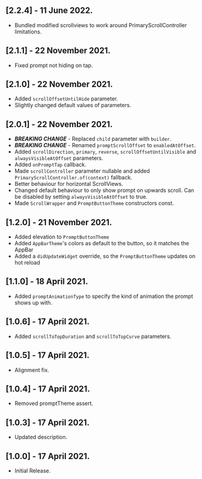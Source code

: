 ## [2.2.4] - 11 June 2022.
- Bundled modified scrollviews to work around PrimaryScrollController limitations.

## [2.1.1] - 22 November 2021.
- Fixed prompt not hiding on tap.

## [2.1.0] - 22 November 2021.
- Added `scrollOffsetUntilHide` parameter.
- Slightly changed default values of parameters.

## [2.0.1] - 22 November 2021.
- ***BREAKING CHANGE*** - Replaced `child` parameter with `builder`.
- ***BREAKING CHANGE*** - Renamed `promptScrollOffset` to `enabledAtOffset`.
- Added `scrollDirection`, `primary`, `reverse`, `scrollOffsetUntilVisible` and `alwaysVisibleAtOffset` parameters.
- Added `onPromptTap` callback.
- Made `scrollController` parameter nullable and added `PrimaryScrollController.of(context)` fallback.
- Better behaviour for horizontal ScrollViews.
- Changed default behaviour to only show prompt on upwards scroll. Can be disabled by setting `alwaysVisibleAtOffset` to true.
- Made `ScrollWrapper` and `PromptButtonTheme` constructors const.

## [1.2.0] - 21 November 2021.

- Added elevation to `PromptButtonTheme`
- Added `AppBarTheme`'s colors as default to the button, so it matches the AppBar
- Added a `didUpdateWidget` override, so the `PromptButtonTheme` updates on hot reload

## [1.1.0] - 18 April 2021.

* Added `promptAnimationType` to specify the kind of animation the prompt shows up with.

## [1.0.6] - 17 April 2021.

* Added `scrollToTopDuration` and `scrollToTopCurve` parameters.

## [1.0.5] - 17 April 2021.

* Alignment fix.

## [1.0.4] - 17 April 2021.

* Removed promptTheme assert.

## [1.0.3] - 17 April 2021.

* Updated description.

## [1.0.0] - 17 April 2021.

* Initial Release.
